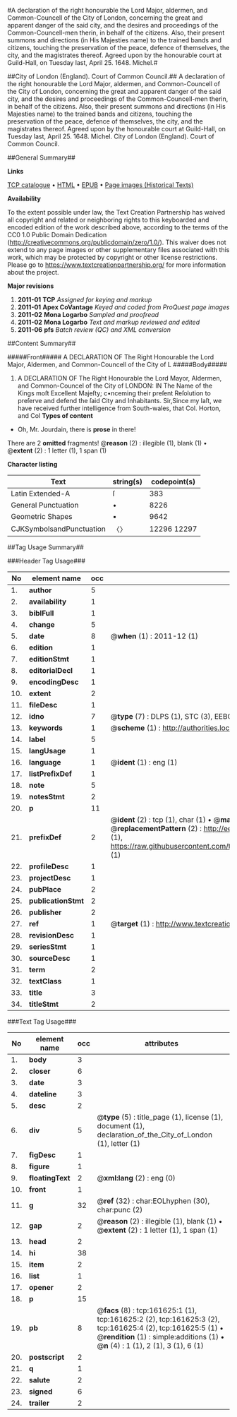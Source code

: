 #A declaration of the right honourable the Lord Major, aldermen, and Common-Councell of the City of London, concerning the great and apparent danger of the said city, and the desires and proceedings of the Common-Councell-men therin, in behalf of the citizens. Also, their present summons and directions (in His Majesties name) to the trained bands and citizens, touching the preservation of the peace, defence of themselves, the city, and the magistrates thereof. Agreed upon by the honourable court at Guild-Hall, on Tuesday last, April 25. 1648. Michel.#

##City of London (England). Court of Common Council.##
A declaration of the right honourable the Lord Major, aldermen, and Common-Councell of the City of London, concerning the great and apparent danger of the said city, and the desires and proceedings of the Common-Councell-men therin, in behalf of the citizens. Also, their present summons and directions (in His Majesties name) to the trained bands and citizens, touching the preservation of the peace, defence of themselves, the city, and the magistrates thereof. Agreed upon by the honourable court at Guild-Hall, on Tuesday last, April 25. 1648. Michel.
City of London (England). Court of Common Council.

##General Summary##

**Links**

[TCP catalogue](http://www.ota.ox.ac.uk/tcp/)  • 
[HTML](http://tei.it.ox.ac.uk/tcp/Texts-HTML/free/A82/A82232.html)  • 
[EPUB](http://tei.it.ox.ac.uk/tcp/Texts-EPUB/free/A82/A82232.epub) • 
[Page images (Historical Texts)](https://historicaltexts.jisc.ac.uk/eebo-99864147e)

**Availability**

To the extent possible under law, the Text Creation Partnership has waived all copyright and related or neighboring rights to this keyboarded and encoded edition of the work described above, according to the terms of the CC0 1.0 Public Domain Dedication (http://creativecommons.org/publicdomain/zero/1.0/). This waiver does not extend to any page images or other supplementary files associated with this work, which may be protected by copyright or other license restrictions. Please go to https://www.textcreationpartnership.org/ for more information about the project.

**Major revisions**

1. __2011-01__ __TCP__ *Assigned for keying and markup*
1. __2011-01__ __Apex CoVantage__ *Keyed and coded from ProQuest page images*
1. __2011-02__ __Mona Logarbo__ *Sampled and proofread*
1. __2011-02__ __Mona Logarbo__ *Text and markup reviewed and edited*
1. __2011-06__ __pfs__ *Batch review (QC) and XML conversion*

##Content Summary##

#####Front#####
A DECLARATION OF The Right Honourable the Lord Major, Aldermen, and Common-Councell of the City of L
#####Body#####

1. A DECLARATION OF The Right Honourable the Lord Mayor, Aldermen, and Common-Councel of the City of LONDON: IN The Name of the Kings moſt Excellent Majeſty; c•nceming their preſent Reſolution to preſerve and defend the ſaid City and Inhabitants.
Sir,Since my laſt, we have received further intelligence from South-wales, that Col. Horton, and Col
**Types of content**

  * Oh, Mr. Jourdain, there is **prose** in there!

There are 2 **omitted** fragments! 
 @__reason__ (2) : illegible (1), blank (1)  •  @__extent__ (2) : 1 letter (1), 1 span (1)

**Character listing**


|Text|string(s)|codepoint(s)|
|---|---|---|
|Latin Extended-A|ſ|383|
|General Punctuation|•|8226|
|Geometric Shapes|▪|9642|
|CJKSymbolsandPunctuation|〈〉|12296 12297|

##Tag Usage Summary##

###Header Tag Usage###

|No|element name|occ|attributes|
|---|---|---|---|
|1.|__author__|5||
|2.|__availability__|1||
|3.|__biblFull__|1||
|4.|__change__|5||
|5.|__date__|8| @__when__ (1) : 2011-12 (1)|
|6.|__edition__|1||
|7.|__editionStmt__|1||
|8.|__editorialDecl__|1||
|9.|__encodingDesc__|1||
|10.|__extent__|2||
|11.|__fileDesc__|1||
|12.|__idno__|7| @__type__ (7) : DLPS (1), STC (3), EEBO-CITATION (1), PROQUEST (1), VID (1)|
|13.|__keywords__|1| @__scheme__ (1) : http://authorities.loc.gov/ (1)|
|14.|__label__|5||
|15.|__langUsage__|1||
|16.|__language__|1| @__ident__ (1) : eng (1)|
|17.|__listPrefixDef__|1||
|18.|__note__|5||
|19.|__notesStmt__|2||
|20.|__p__|11||
|21.|__prefixDef__|2| @__ident__ (2) : tcp (1), char (1)  •  @__matchPattern__ (2) : ([0-9\-]+):([0-9IVX]+) (1), (.+) (1)  •  @__replacementPattern__ (2) : http://eebo.chadwyck.com/downloadtiff?vid=$1&page=$2 (1), https://raw.githubusercontent.com/textcreationpartnership/Texts/master/tcpchars.xml#$1 (1)|
|22.|__profileDesc__|1||
|23.|__projectDesc__|1||
|24.|__pubPlace__|2||
|25.|__publicationStmt__|2||
|26.|__publisher__|2||
|27.|__ref__|1| @__target__ (1) : http://www.textcreationpartnership.org/docs/. (1)|
|28.|__revisionDesc__|1||
|29.|__seriesStmt__|1||
|30.|__sourceDesc__|1||
|31.|__term__|2||
|32.|__textClass__|1||
|33.|__title__|3||
|34.|__titleStmt__|2||


###Text Tag Usage###

|No|element name|occ|attributes|
|---|---|---|---|
|1.|__body__|3||
|2.|__closer__|6||
|3.|__date__|3||
|4.|__dateline__|3||
|5.|__desc__|2||
|6.|__div__|5| @__type__ (5) : title_page (1), license (1), document (1), declaration_of_the_City_of_London (1), letter (1)|
|7.|__figDesc__|1||
|8.|__figure__|1||
|9.|__floatingText__|2| @__xml:lang__ (2) : eng (0)|
|10.|__front__|1||
|11.|__g__|32| @__ref__ (32) : char:EOLhyphen (30), char:punc (2)|
|12.|__gap__|2| @__reason__ (2) : illegible (1), blank (1)  •  @__extent__ (2) : 1 letter (1), 1 span (1)|
|13.|__head__|2||
|14.|__hi__|38||
|15.|__item__|2||
|16.|__list__|1||
|17.|__opener__|2||
|18.|__p__|15||
|19.|__pb__|8| @__facs__ (8) : tcp:161625:1 (1), tcp:161625:2 (2), tcp:161625:3 (2), tcp:161625:4 (2), tcp:161625:5 (1)  •  @__rendition__ (1) : simple:additions (1)  •  @__n__ (4) : 1 (1), 2 (1), 3 (1), 6 (1)|
|20.|__postscript__|2||
|21.|__q__|1||
|22.|__salute__|2||
|23.|__signed__|6||
|24.|__trailer__|2||

